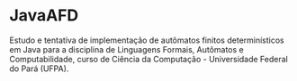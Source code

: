 # JavaAFD
Estudo e tentativa de implementação de autômatos finitos determinísticos em Java para a disciplina de Linguagens Formais, Autômatos e Computabilidade, curso de Ciência da Computação - Universidade Federal do Pará (UFPA).
